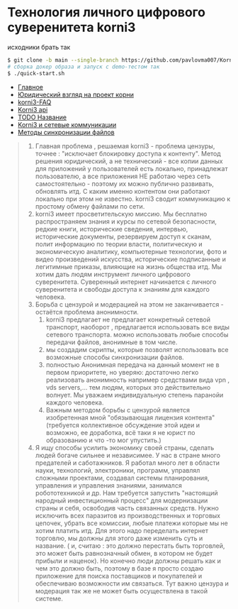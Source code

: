 # Технология личного цифрового суверенитета korni3

исходники брать так 

```bash
$ git clone -b main --single-branch https://github.com/pavlovma007/Korni.git
# сборка докер образа и запуск с demo-тестом так 
$ ./quick-start.sh
```



* [Главное](docs/Главное.md)
* [Юридический взгляд на проект корни](docs/Юридический%20взгляд%20на%20проект%20корни.md)
* [korni3-FAQ](docs/korni3-FAQ.md)
* [Korni3 api](docs/Korni3.md)
* [TODO Название](docs/TODO%20Название.md)
* [Korni3 и сетевые коммуникации](docs/Korni3%20и%20сетевые%20коммуникации.md)
* [Методы синхронизации файлов](docs/Методы%20синхронизации%20файлов.md)



> 1. Главная проблема , решаемая korni3 - проблема цензуры, точнее : "исключает блокировку доступа к контенту". Метод решения юридический, а не технический - все копии данных для приложений у пользователей есть локально, принадлежат пользователю, а все приложения НЕ работаю через сеть самостоятельно - поэтому их можно публично развивать, обновлять итд. С каким именно контентом они работают локально при этом не известно.  korni3 сводит коммуникацию к простому обмену файлами по сети. 
> 2. korni3 имеет просветительскую миссию. Мы бесплатно распространяем знания и курсы по сетевой безопасности, редкие книги, исторические сведения, интервью, исторические документы, резервируем доступ к сканам, полит информацию по теории власти, политическую и экономическую аналитику, компьютерные технологии, фото и видео произведений искусства, исторические подписанные и легитимные приказы, влияющие на жизнь общества итд.  Мы хотим дать людям инструмент личного цифрового суверенитета. Суверенный интернет начинается с личного суверенитета и свободы доступа к знаниям для каждого человека. 
> 3. Борьба с цензурой и модерацией на этом не заканчивается - остаётся проблема анонимности. 
>    1. korni3 предлагает не предлагает конкретный сетевой транспорт, наоборот , предлагается использовать все виды сетевого транспорта. можно использовать любые способы передачи файлов, анонимные в том числе. 
>    2. мы создадим скрипты, которые позволят использовать все возможные способы синхронизации файлов. 
>    3. полностью Анонимная передача на данный момент не в первом приоритете, но уверяю: достаточно легко реализовать анонимность например средствами вида vpn , vds servers,...  тем людям, которых это действительно волнует. Мы уважаем индивидуальную степень паранойи каждого человека. 
>    4. Важным методом борьбы с цензурой является изобретенная мной "обязывающая лицензия контента" (требуется коллективное обсуждение этой идеи и возможно, ее доработка, всё таки я не юрист по образованию и что -то мог упустить.)
> 4. Я ищу способы усилить экономику своей страны, сделать людей богаче сильнее и независимее. У нас в стране много предателей и саботажников. Я работал много лет в области науки, технологий, электроники, программ, управлял сложными проектами, создавал системы планирования, управления и управления знаниями, занимался робототехникой и др. Нам требуется запустить "настоящий народный инвестиционный процесс" для модернизации страны и себя, освободив часть связанных средств. Нужно исключить всех паразитов из производственных и торговых цепочек, убрать все комиссии, любые платежи которые мы не хотим платить итд.  Для этого надо переделать интернет торговлю, мы должны для этого даже изменить суть и название. ( и, считаю : это должно перестать быть торговлей, это может быть равнозначный обмен, в котором не будет прибыли и наценок). Но конечно люди должны решать как и чем это должно быть, поэтому в базе я просто создаю приложение для поиска поставщиков и покупателей и обеспечиваю возможности им связаться. Тут важно цензура и модерация так же не может быть осуществлена в такой системе.
